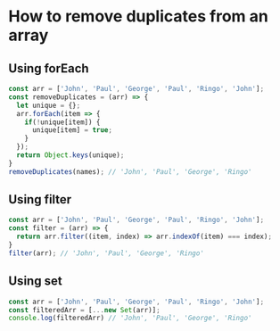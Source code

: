 
# How to remove duplicates from an array

## Using forEach

```javascript
const arr = ['John', 'Paul', 'George', 'Paul', 'Ringo', 'John'];
const removeDuplicates = (arr) => {
  let unique = {};
  arr.forEach(item => {
    if(!unique[item]) {
      unique[item] = true;
    }
  });
  return Object.keys(unique);
}
removeDuplicates(names); // 'John', 'Paul', 'George', 'Ringo'
```

## Using filter

```javascript
const arr = ['John', 'Paul', 'George', 'Paul', 'Ringo', 'John'];
const filter = (arr) => {
  return arr.filter((item, index) => arr.indexOf(item) === index);
}
filter(arr); // 'John', 'Paul', 'George', 'Ringo'
```

## Using set

```javascript
const arr = ['John', 'Paul', 'George', 'Paul', 'Ringo', 'John'];
const filteredArr = [...new Set(arr)];
console.log(filteredArr) // 'John', 'Paul', 'George', 'Ringo'
```
